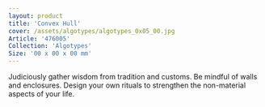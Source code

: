 ```yaml
---
layout: product
title: 'Convex Hull'
cover: /assets/algotypes/algotypes_0x05_00.jpg
Article: '476005'
Collection: 'Algotypes'
Size: '00 x 00 x 00 mm'
---
```

Judiciously gather wisdom from tradition and customs. Be mindful of walls and enclosures. Design your own rituals to strengthen the non-material aspects of your life.

